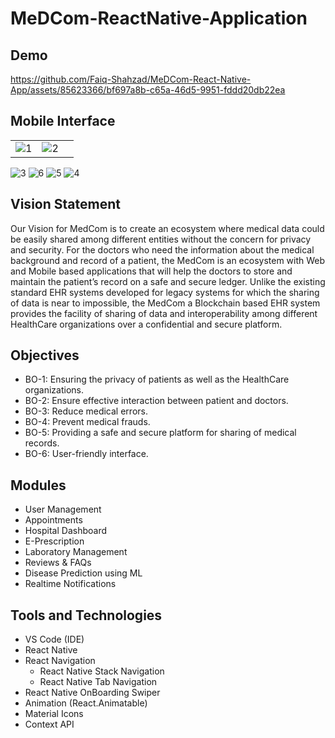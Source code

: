 # MeDCom-ReactNative-Application


## Demo
https://github.com/Faiq-Shahzad/MeDCom-React-Native-App/assets/85623366/bf697a8b-c65a-46d5-9951-fddd20db22ea

## Mobile Interface
| | | |
|:-------------------------:|:-------------------------:|:-------------------------:|
![1](https://github.com/Faiq-Shahzad/MeDCom-React-Native-App/assets/85623366/7d319d6b-77fd-4546-bc55-a8abcab066c3) | ![2](https://github.com/Faiq-Shahzad/MeDCom-React-Native-App/assets/85623366/b678683e-39f8-478d-abb6-f860de6c93ca)
![3](https://github.com/Faiq-Shahzad/MeDCom-React-Native-App/assets/85623366/3c817888-8e55-4cf9-82bb-572484204c0f)
![6](https://github.com/Faiq-Shahzad/MeDCom-React-Native-App/assets/85623366/4516ae20-d29f-46f7-8e0c-b0f615f3e971)
![5](https://github.com/Faiq-Shahzad/MeDCom-React-Native-App/assets/85623366/4e022eb3-2634-4838-b13d-f510f5572764)
![4](https://github.com/Faiq-Shahzad/MeDCom-React-Native-App/assets/85623366/928b35fb-cc31-40fd-95b0-1a73a2d8bbf8)

## Vision Statement
Our Vision for MedCom is to create an ecosystem where medical data could be easily shared
among different entities without the concern for privacy and security. For the doctors who need
the information about the medical background and record of a patient, the MedCom is an
ecosystem with Web and Mobile based applications that will help the doctors to store and
maintain the patient’s record on a safe and secure ledger. Unlike the existing standard EHR
systems developed for legacy systems for which the sharing of data is near to impossible, the
MedCom a Blockchain based EHR system provides the facility of sharing of data and
interoperability among different HealthCare organizations over a confidential and secure
platform.

## Objectives
- BO-1: Ensuring the privacy of patients as well as the HealthCare organizations.
- BO-2: Ensure effective interaction between patient and doctors.
- BO-3: Reduce medical errors.
- BO-4: Prevent medical frauds.
- BO-5: Providing a safe and secure platform for sharing of medical records.
- BO-6: User-friendly interface.

## Modules
- User Management
- Appointments
- Hospital Dashboard
- E-Prescription
- Laboratory Management
- Reviews & FAQs
- Disease Prediction using ML
- Realtime Notifications


## Tools and Technologies

<ul>
  <li>VS Code (IDE)</li>
  <li>React Native</li>
  <li>React Navigation
    <ul>
      <li>React Native Stack Navigation</li>
      <li>React Native Tab Navigation</li>
    </ul>
  </li> 
  <li>React Native OnBoarding Swiper</li>
  <li>Animation (React.Animatable)</li>
  <li>Material Icons</li>
  <li>Context API</li>
</ul>


